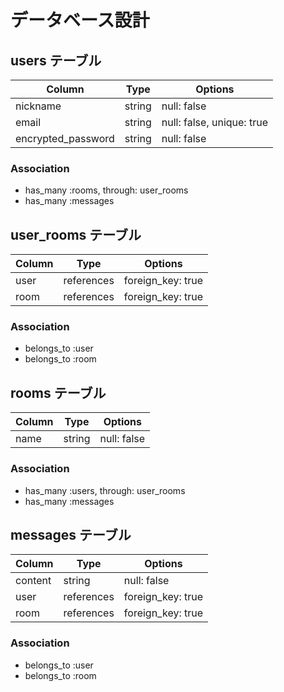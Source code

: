 # データベース設計

## users テーブル

| Column             | Type    | Options                   |
| ------------------ | ------- | ------------------------- |
| nickname           | string  | null: false               |
| email              | string  | null: false, unique: true |
| encrypted_password | string  | null: false               |

### Association

- has_many :rooms, through: user_rooms
- has_many :messages

## user_rooms テーブル

| Column | Type       | Options           |
| ------ | ---------- | ----------------- |
| user   | references | foreign_key: true |
| room   | references | foreign_key: true |

### Association

- belongs_to :user
- belongs_to :room

## rooms テーブル

| Column | Type   | Options     |
| ------ | ------ | ----------- |
| name   | string | null: false |

### Association

- has_many :users, through: user_rooms
- has_many :messages

## messages テーブル

| Column   | Type       | Options           |
| -------- | ---------- | ----------------- |
| content  | string     | null: false       |
| user     | references | foreign_key: true |
| room     | references | foreign_key: true |

### Association

- belongs_to :user
- belongs_to :room
